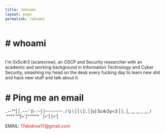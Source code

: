 ```yaml
---
title: /whoami
layout: page
permalink: /whoami
---
```

<h1><b># whoami</b></h1>
<br/>
I'm 0x5c4r3 (scarecrow), an OSCP and Security researcher with an academic and working background in Information Technology and Cyber Security, smashing my head on the desk every fucking day to learn new shit and hack new stuff and talk about it.<br/>

<h1><b># Ping me an email</b></h1>
<p>
       ..--""|
       | .---'
 (\-.--| |---------.
/ \) \ | |          \
|:.  | |o| 5c4r3y<3  |
|:.  |_ __  __ _  __ /
`""""`""|=`|""""""  `
        |='|
        |='|
</p>
<p><p style="display:inline;">EMAIL:</p> <div style="color:red;display:inline;">17skidrow17@gmail.com</div></p>
